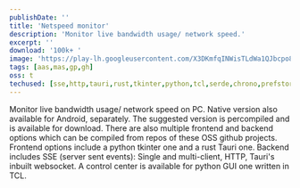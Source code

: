 ```yaml
---
publishDate: ''
title: 'Netspeed monitor'
description: 'Monitor live bandwidth usage/ network speed.'
excerpt: ''
download: '100k+ '
image: 'https://play-lh.googleusercontent.com/X3DKmfqINWisTLdWa1QJbcpo8u4CBHMSx8GDZgNSCsGiA6VazysCExFQYWNjXYURFa6D=w2560-h1440-rw'
tags: [aas,mas,gp,gh]
oss: t
techused: [sse,http,tauri,rust,tkinter,python,tcl,serde,chrono,prefstore,json,tiny_http,human-panic]
---
```


Monitor live bandwidth usage/ network speed on PC. Native version also available for Android, separately. The suggested version is percompiled and is available for download. There are also multiple frontend and backend options which can be compiled from repos of these OSS github projects. Frontend options include a python tkinter one and a rust Tauri one. Backend includes SSE (server sent events): Single and multi-client, HTTP, Tauri's inbuilt websocket. A control center is available for python GUI one written in TCL.